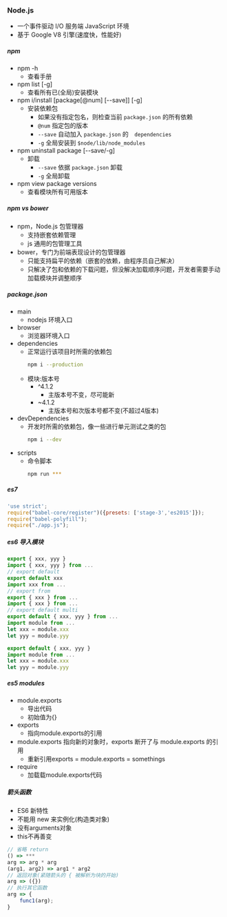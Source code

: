 ### Node.js
- 一个事件驱动 I/O 服务端 JavaScript 环境
- 基于 Google V8 引擎(速度快，性能好)

##### npm
- npm -h
    - 查看手册
- npm list [-g]
    - 查看所有已(全局)安装模块
- npm i/install [package[@num] [--save]] [-g]
    - 安装依赖包
        - 如果没有指定包名，则检查当前 `package.json` 的所有依赖
        - `@num` 指定包的版本
        - `--save` 自动加入 `package.json` 的　`dependencies`
        - `-g` 全局安装到 `$node/lib/node_modules`
- npm uninstall package [--save/-g]
    - 卸载
        - `--save` 依据 `package.json` 卸载
        - `-g` 全局卸载
- npm view package versions
    - 查看模块所有可用版本

##### npm vs bower
- npm，Node.js 包管理器
    - 支持嵌套依赖管理
    - js 通用的包管理工具
- bower，专门为前端表现设计的包管理器
    - 只能支持扁平的依赖（嵌套的依赖，由程序员自己解决）
    - 只解决了包和依赖的下载问题，但没解决加载顺序问题，开发者需要手动加载模块并调整顺序

##### package.json
- main
    + nodejs 环境入口
- browser
    + 浏览器环境入口
- dependencies
    + 正常运行该项目时所需的依赖包
        ```bash
        npm i --production
        ```
    + 模块:版本号
        * ^4.1.2
            - 主版本号不变，尽可能新
        * ~4.1.2
            - 主版本号和次版本号都不变(不超过4版本)
- devDependencies
    + 开发时所需的依赖包，像一些进行单元测试之类的包
        ```bash
        npm i --dev
        ```
- scripts
    + 命令脚本
        ```bash
        npm run ***
        ```

##### es7
```javascript
'use strict';
require("babel-core/register")({presets: ['stage-3','es2015']});
require("babel-polyfill");
require("./app.js");
```

##### es6 导入模块
```javascript
export { xxx, yyy }
import { xxx, yyy } from ...
// export default
export default xxx
import xxx from ...
// export from
export { xxx } from ...
import { xxx } from ...
// export default multi
export default { xxx, yyy } from ...
import module from ...
let xxx = module.xxx
let yyy = module.yyy

export default { xxx, yyy }
import module from ...
let xxx = module.xxx
let yyy = module.yyy
```

##### es5 modules
- module.exports
    + 导出代码
    + 初始值为{}
- exports
    + 指向module.exports的引用
- module.exports 指向新的对象时，exports 断开了与 module.exports 的引用
    + 重新引用exports = module.exports = somethings
- require
    + 加载载module.exports代码

##### 箭头函数
- ES6 新特性
- 不能用 new 来实例化(构造类对象)
- 没有arguments对象
- this不再善变
```javascript
// 省略 return
() => ***
arg => arg * arg
(arg1, arg2) => arg1 * arg2
// 返回对象(紧随箭头的 { 被解析为块的开始)
arg => ({})
// 执行其它函数
arg => {
    func1(arg);
}
```